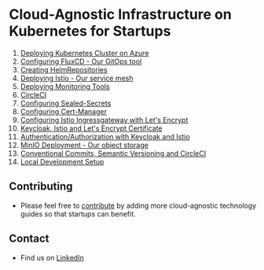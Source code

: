 # Cloud-Agnostic Infrastructure on Kubernetes for Startups


1. [Deploying Kubernetes Cluster on Azure](kubernetes) 
2. [Configuring FluxCD - Our GitOps tool](docs/technical-guides/fluxcd.md)
3. [Creating HelmRepositories](docs/technical-guides/helmrepositories.md)
4. [Deploying Istio - Our service mesh](docs/technical-guides/istio.md)
5. [Deploying Monitoring Tools](/technical-guides/monitoring.md)
6. [CircleCI](docs/technical-guides/circleci.md)
7. [Configuring Sealed-Secrets](docs/technical-guides/sealed-secrets.md)
8. [Configuring Cert-Manager](docs/technical-guides/cert-manager.md)
9. [Configuring Istio Ingressgateway with Let's Encrypt](docs/technical-guides/ingressgateway.md)
10. [Keycloak, Istio and Let's Encrypt Certificate](docs/technical-guides/keycloak.md)
11. [Authentication/Authorization with Keycloak and Istio](docs/technical-guides/auth.md)
12. [MinIO Deployment - Our object storage](docs/technical-guides/minio.md)
13. [Conventional Commits, Semantic Versioning and CircleCI](docs/technical-guides/release.md)
14. [Local Development Setup](docs/technical-guides/local.md)

## Contributing

* Please feel free to [contribute](https://github.com/kubeflex-io/kubeflex) by adding more cloud-agnostic technology guides so that startups can benefit.

## Contact

* Find us on [LinkedIn](https://www.linkedin.com/company/kubeflex)
